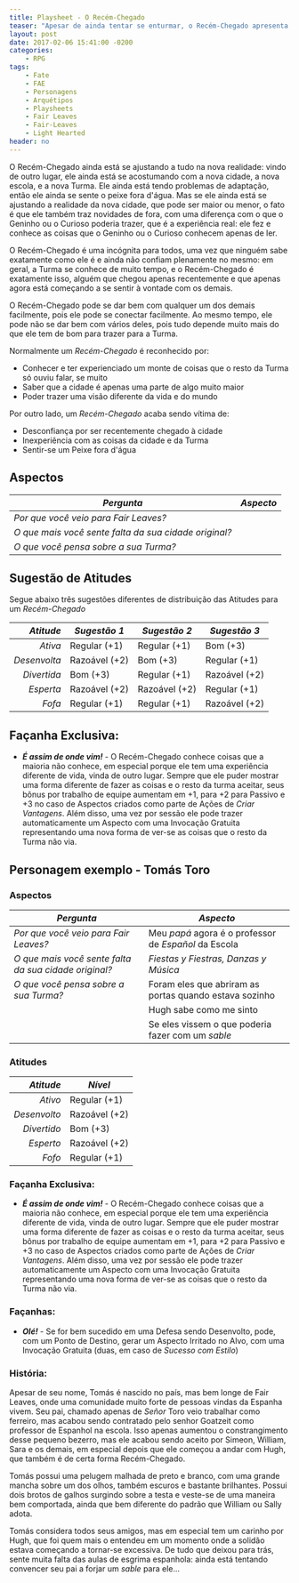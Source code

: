 ```yaml
---
title: Playsheet - O Recém-Chegado
teaser: "Apesar de ainda tentar se enturmar, o Recém-Chegado apresenta novas formas da Turma se divertir"
layout: post
date: 2017-02-06 15:41:00 -0200
categories: 
    - RPG
tags:
    - Fate
    - FAE
    - Personagens
    - Arquétipos
    - Playsheets
    - Fair Leaves
    - Fair-Leaves
    - Light Hearted
header: no
---
```


O Recém-Chegado ainda está se ajustando a tudo na nova realidade: vindo de outro lugar, ele ainda está se acostumando com a nova cidade, a nova escola, e a nova Turma. Ele ainda está tendo problemas de adaptação, então ele ainda se sente o peixe fora d'água. Mas se ele ainda está se ajustando a realidade da nova cidade, que pode ser maior ou menor, o fato é que ele também traz novidades de fora, com uma diferença com o que o Geninho ou o Curioso poderia trazer, que é a experiência real: ele fez e conhece as coisas que o Geninho ou o Curioso conhecem apenas de ler.

<!-- excerpt -->

O Recém-Chegado é uma incógnita para todos, uma vez que ninguém sabe exatamente como ele é e ainda não confiam plenamente no mesmo: em geral, a Turma se conhece de muito tempo, e o Recém-Chegado é exatamente isso, alguém que chegou apenas recentemente e que apenas agora está começando a se sentir à vontade com os demais.

O Recém-Chegado pode se dar bem com qualquer um dos demais facilmente, pois ele pode se conectar facilmente. Ao mesmo tempo, ele pode não se dar bem com vários deles, pois tudo depende muito mais do que ele tem de bom para trazer para a Turma.

Normalmente um _Recém-Chegado_ é reconhecido por:

+ Conhecer e ter experienciado um monte de coisas que o resto da Turma só ouviu falar, se muito
+ Saber que a cidade é apenas uma parte de algo muito maior
+ Poder trazer uma visão diferente da vida e do mundo

Por outro lado, um _Recém-Chegado_ acaba sendo vítima de:

+ Desconfiança por ser recentemente chegado à cidade
+ Inexperiência com as coisas da cidade e da Turma
+ Sentir-se um Peixe fora d'água

## Aspectos

| ***Pergunta***                                        | ***Aspecto*** |
|-------------------------------------------------------|---------------|
| _Por que você veio para Fair Leaves?_                 |               |
| _O que mais você sente falta da sua cidade original?_ |               |
| _O que você pensa sobre a sua Turma?_                 |               | 

## Sugestão de Atitudes

Segue abaixo três sugestões diferentes de distribuição das Atitudes para um _Recém-Chegado_
 
| ***Atitude***  | ***Sugestão 1***   | ***Sugestão 2***   | ***Sugestão 3***   |
|---------------:|--------------------|--------------------|--------------------|
| _Ativa_        | Regular (+1)       | Regular (+1)       | Bom (+3)           |
| _Desenvolta_   | Razoável (+2)      | Bom (+3)           | Regular (+1)       |
| _Divertida_    | Bom (+3)           | Regular (+1)       | Razoável (+2)      |
| _Esperta_      | Razoável (+2)      | Razoável (+2)      | Regular (+1)       |
| _Fofa_         | Regular (+1)       | Regular (+1)       | Razoável (+2)      |


## Façanha Exclusiva:

+ ***É assim de onde vim!*** - O Recém-Chegado conhece coisas que a maioria não conhece, em especial porque ele tem uma experiência diferente de vida, vinda de outro lugar. Sempre que ele puder mostrar uma forma diferente de fazer as coisas e o resto da turma aceitar, seus bônus por trabalho de equipe aumentam em +1, para +2 para Passivo e +3 no caso de Aspectos criados como parte de Ações de _Criar Vantagens_. Além disso, uma vez por sessão ele pode trazer automaticamente um Aspecto com uma Invocação Gratuita  representando uma nova forma de ver-se as coisas que o resto da Turma não via.

## Personagem exemplo - Tomás Toro
 
### Aspectos

 | ***Pergunta***                        | ***Aspecto*** |
 |---------------------------------------|---------------|
 | _Por que você veio para Fair Leaves?_           | Meu _papá_ agora é o professor de _Español_ da Escola  |
 | _O que mais você sente falta da sua cidade original?_     | _Fiestas y Fiestras, Danzas y Música_ |
 | _O que você pensa sobre a sua Turma?_ | Foram eles que abriram as portas quando estava sozinho | 
 | | Hugh sabe como me sinto |
 | | Se eles vissem o que poderia fazer com um _sable_ |
 
### Atitudes
 
 | ***Atitude***  | ***Nível***   |
 |---------------:|---------------|
 | _Ativo_        | Regular (+1)  |
 | _Desenvolto_   | Razoável (+2) |
 | _Divertido_    | Bom (+3)      |
 | _Esperto_      | Razoável (+2) |
 | _Fofo_         | Regular (+1)  |
 
### Façanha Exclusiva:

+ ***É assim de onde vim!*** - O Recém-Chegado conhece coisas que a maioria não conhece, em especial porque ele tem uma experiência diferente de vida, vinda de outro lugar. Sempre que ele puder mostrar uma forma diferente de fazer as coisas e o resto da turma aceitar, seus bônus por trabalho de equipe aumentam em +1, para +2 para Passivo e +3 no caso de Aspectos criados como parte de Ações de _Criar Vantagens_. Além disso, uma vez por sessão ele pode trazer automaticamente um Aspecto com uma Invocação Gratuita  representando uma nova forma de ver-se as coisas que o resto da Turma não via.

### Façanhas:
 
+ ***Olé!*** - Se for bem sucedido em uma Defesa sendo Desenvolto, pode, com um Ponto de Destino, gerar um Aspecto Irritado  no Alvo, com uma Invocação Gratuita (duas, em caso de _Sucesso com Estilo_)

### História:

Apesar de seu nome, Tomás é nascido no país, mas bem longe de Fair Leaves, onde uma comunidade muito forte de pessoas vindas da Espanha vivem. Seu pai, chamado apenas de _Señor_ Toro veio trabalhar como ferreiro, mas acabou sendo contratado pelo senhor Goatzeit como professor de Espanhol na escola. Isso apenas aumentou o constrangimento desse pequeno bezerro, mas ele acabou sendo aceito por Simeon, William, Sara e os demais, em especial depois que ele começou a andar com Hugh, que também é de certa forma Recém-Chegado.

Tomás possui uma pelugem malhada de preto e branco, com uma grande mancha sobre um dos olhos, também escuros e bastante brilhantes. Possui dois brotos de galhos surgindo sobre a testa e veste-se de uma maneira bem comportada, ainda que bem diferente do padrão que William ou Sally adota.

Tomás considera todos seus amigos, mas em especial tem um carinho por Hugh, que foi quem mais o entendeu em um momento onde a solidão estava começando a tornar-se excessiva. De tudo que deixou para trás, sente muita falta das aulas de esgrima espanhola: ainda está tentando convencer seu pai a forjar um _sable_ para ele...

